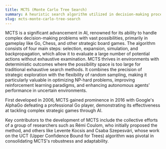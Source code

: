 ```yaml
---
title: MCTS (Monte Carlo Tree Search)  
summary: A heuristic search algorithm utilized in decision-making processes often associated with game playing to explore large decision spaces by executing randomized simulations.
slug: mcts-monte-carlo-tree-search
---  
```


MCTS is a significant advancement in AI, renowned for its ability to handle complex decision-making problems with vast possibilities, primarily in gameplay like Go, Chess, and other strategic board games. The algorithm consists of four main steps: selection, expansion, simulation, and backpropagation, which allow it to evaluate a large number of potential actions without exhaustive examination. MCTS thrives in environments with deterministic outcomes where the possibility space is too large for traditional exhaustive search methods. It combines the precision of strategic exploration with the flexibility of random sampling, making it particularly valuable in optimizing NP-hard problems, improving reinforcement learning paradigms, and enhancing autonomous agents’ performance in uncertain environments.

First developed in 2006, MCTS gained prominence in 2016 with Google's AlphaGo defeating a professional Go player, demonstrating its effectiveness at tackling complex strategic games through AI.

Key contributors to the development of MCTS include the collective efforts of a group of researchers such as Rémi Coulom, who initially proposed the method, and others like Levente Kocsis and Csaba Szepesvári, whose work on the UCT (Upper Confidence Bound for Trees) algorithm was pivotal in consolidating MCTS's robustness and adaptability.